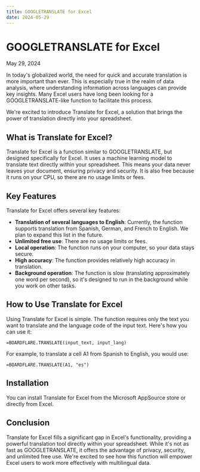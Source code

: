 ```yaml
---
title: GOOGLETRANSLATE for Excel
date: 2024-05-29
---
```


# GOOGLETRANSLATE for Excel
May 29, 2024

In today's globalized world, the need for quick and accurate translation is more important than ever. This is especially true in the realm of data analysis, where understanding information across languages can provide key insights. Many Excel users have long been looking for a GOOGLETRANSLATE-like function to facilitate this process. 

We're excited to introduce Translate for Excel, a solution that brings the power of translation directly into your spreadsheet. 

## What is Translate for Excel?

Translate for Excel is a function similar to GOOGLETRANSLATE, but designed specifically for Excel. It uses a machine learning model to translate text directly within your spreadsheet. This means your data never leaves your document, ensuring privacy and security. It is also free because it runs on your CPU, so there are no usage limits or fees.

## Key Features

Translate for Excel offers several key features:

- **Translation of several languages to English**: Currently, the function supports translation from Spanish, German, and French to English. We plan to expand this list in the future.
- **Unlimited free use**: There are no usage limits or fees.
- **Local operation**: The function runs on your computer, so your data stays secure.
- **High accuracy**: The function provides relatively high accuracy in translation.
- **Background operation**: The function is slow (translating approximately one word per second), so it's designed to run in the background while you work on other tasks.

## How to Use Translate for Excel

Using Translate for Excel is simple. The function requires only the text you want to translate and the language code of the input text. Here's how you can use it:

```excel
=BOARDFLARE.TRANSLATE(input_text, input_lang)
```

For example, to translate a cell A1 from Spanish to English, you would use:

```excel
=BOARDFLARE.TRANSLATE(A1, "es")
```

## Installation

You can install Translate for Excel from the Microsoft AppSource store or directly from Excel. 

## Conclusion

Translate for Excel fills a significant gap in Excel's functionality, providing a powerful translation tool directly within your spreadsheet. While it's not as fast as GOOGLETRANSLATE, it offers the advantage of privacy, security, and unlimited free use. We're excited to see how this function will empower Excel users to work more effectively with multilingual data.